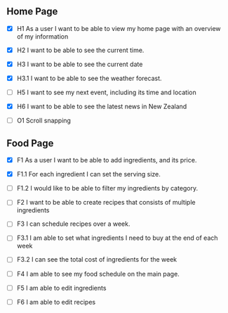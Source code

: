 ## Home Page

- [x] H1 As a user I want to be able to view my home page with an overview of my information
- [x] H2 I want to be able to see the current time.
- [x] H3 I want to be able to see the current date
- [x] H3.1 I want to be able to see the weather forecast.
- [ ] H5 I want to see my next event, including its time and location
- [x] H6 I want to be able to see the latest news in New Zealand

- [ ] O1 Scroll snapping

## Food Page

- [x] F1 As a user I want to be able to add ingredients, and its price.
- [x] F1.1 For each ingredient I can set the serving size.
- [ ] F1.2 I would like to be able to filter my ingredients by category. 
- [ ] F2 I want to be able to create recipes that consists of multiple ingredients
- [ ] F3 I can schedule recipes over a week.
- [ ] F3.1 I am able to set what ingredients I need to buy at the end of each week
- [ ] F3.2 I can see the total cost of ingredients for the week
- [ ] F4 I am able to see my food schedule on the main page.
- [ ] F5 I am able to edit ingredients
- [ ] F6 I am able to edit recipes

